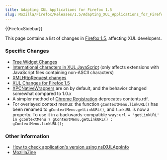 ```yaml
---
title: Adapting XUL Applications for Firefox 1.5
slug: Mozilla/Firefox/Releases/1.5/Adapting_XUL_Applications_for_Firefox_1.5
---
```


{{FirefoxSidebar}}

This page contains a list of changes in [Firefox 1.5](/en-US/docs/Mozilla/Firefox/Releases/1.5), affecting XUL developers.

### Specific Changes

- [Tree Widget Changes](/en-US/docs/Tree_Widget_Changes)
- [International characters in XUL JavaScript](/en-US/docs/International_characters_in_XUL_JavaScript) (only affects extensions with JavaScript files containing non-ASCII characters)
- [XMLHttpRequest changes](/en-US/docs/XMLHttpRequest_changes_for_Gecko1.8)
- [XUL Changes for Firefox 1.5](/en-US/docs/XUL_Changes_for_Firefox_1.5)
- [XPCNativeWrappers](/en-US/docs/XPCNativeWrapper) are on by default, and the behavior changed somewhat compared to 1.0.x
- A simpler method of [Chrome Registration](/en-US/docs/Chrome_Registration) deprecates contents.rdf.
- For overlayed context menus: the function `gContextMenu.linkURL()` has been renamed to `gContextMenu.getLinkURL()`, and `linkURL` is now a property. To use it in a backwards-compatible way:
  `url = 'getLinkURL' in gContextMenu ? gContextMenu.getLinkURL() : gContextMenu.linkURL();`

### Other Information

- [How to check application's version using nsIXULAppInfo](/en-US/docs/Using_nsIXULAppInfo)
- [MozillaZine](https://kb.mozillazine.org/Dev_:_Extensions_:_Cross-Version_Compatibility_Techniques)
